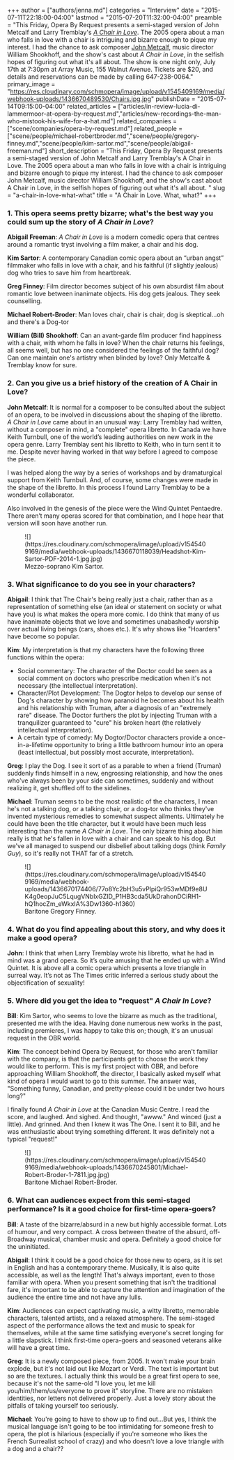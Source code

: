 +++
author = ["authors/jenna.md"]
categories = "Interview"
date = "2015-07-11T22:18:00-04:00"
lastmod = "2015-07-20T11:32:00-04:00"
preamble = "This Friday, Opera By Request presents a semi-staged version of John Metcalf and Larry Tremblay's [*A Chair in Love*](http://operabyrequest.ca/wordpress/?p=323). The 2005 opera about a man who falls in love with a chair is intriguing and bizarre enough to pique my interest. I had the chance to ask composer [John Metcalf](/scene/people/john-metcalf/), music director William Shookhoff, and the show's cast about *A Chair in Love*, in the selfish hopes of figuring out what it's all about. The show is one night only, July 17th at 7:30pm at Array Music, 155 Walnut Avenue. Tickets are $20, and details and reservations can be made by calling 647-238-0064."
primary_image = "https://res.cloudinary.com/schmopera/image/upload/v1545409169/media/webhook-uploads/1436670489530/Chairs.jpg.jpg"
publishDate = "2015-07-14T09:15:00-04:00"
related_articles = ["articles/in-review-lucia-di-lammermoor-at-opera-by-request.md","articles/new-recordings-the-man-who-mistook-his-wife-for-a-hat.md"]
related_companies = ["scene/companies/opera-by-request.md"]
related_people = ["scene/people/michael-robertbroder.md","scene/people/gregory-finney.md","scene/people/kim-sartor.md","scene/people/abigail-freeman.md"]
short_description = "This Friday, Opera By Request presents a semi-staged version of John Metcalf and Larry Tremblay&#039;s A Chair in Love. The 2005 opera about a man who falls in love with a chair is intriguing and bizarre enough to pique my interest. I had the chance to ask composer John Metcalf, music director William Shookhoff, and the show&#039;s cast about A Chair in Love, in the selfish hopes of figuring out what it&#039;s all about. "
slug = "a-chair-in-love-what-what"
title = "A Chair in Love. What, what?"
+++

### 1. This opera seems pretty bizarre; what's the best way you could sum up the story of *A Chair in Love*?

**Abigail Freeman**: *A Chair in Love* is a modern comedic opera that centres around a romantic tryst involving a film maker, a chair and his dog.

**Kim Sartor**: A contemporary Canadian comic opera about an “urban angst” filmmaker who falls in love with a chair, and his faithful (if slightly jealous) dog who tries to save him from heartbreak.

**Greg Finney**: Film director becomes subject of his own absurdist film about romantic love between inanimate objects. His dog gets jealous. They seek counselling.

**Michael Robert-Broder**: Man loves chair, chair is chair, dog is skeptical...oh and there's a Dog-tor

**William (Bill) Shookhoff**: Can an avant-garde film producer find happiness with a chair, with whom he falls in love?  When the chair returns his feelings, all seems well, but has no one considered the feelings of the faithful dog?  Can one maintain one's artistry when blinded by love?  Only Metcalfe & Tremblay know for sure.

### 2. Can you give us a brief history of the creation of A Chair in Love?

**John Metcalf**: It is normal for a composer to be consulted about the subject of an opera, to be involved in discussions about the shaping of the libretto. *A Chair in Love* came about in an unusual way: Larry Tremblay had written, without a composer in mind, a "complete" opera libretto. In Canada we have Keith Turnbull, one of the world’s leading authorities on new work in the opera genre. Larry Tremblay sent his libretto to Keith, who in turn sent it to me. Despite never having worked in that way before I agreed to compose the piece.

I was helped along the way by a series of workshops and by dramaturgical support from Keith Turnbull. And, of course, some changes were made in the shape of the libretto. In this process I found Larry Tremblay to be a wonderful collaborator.

Also involved in the genesis of the piece were the Wind Quintet Pentaedre. There aren’t many operas scored for that combination, and I hope hear that version will soon have another run.

<figure data-type="image">![](https://res.cloudinary.com/schmopera/image/upload/v1545409169/media/webhook-uploads/1436670118039/Headshot-Kim-Sartor-PDF-2014-1.jpg.jpg)
<figcaption>Mezzo-soprano Kim Sartor.</figcaption>
</figure>

### 3. What significance to do you see in your characters?

**Abigail**: I think that The Chair's being really just a chair, rather than as a representation of something else (an ideal or statement on society or what have you) is what makes the opera more comic. I do think that many of us have inanimate objects that we love and sometimes unabashedly worship over actual living beings (cars, shoes etc.). It's why shows like "Hoarders" have become so popular.

**Kim**: My interpretation is that my characters have the following three functions within the opera: 

- Social commentary: The character of the Doctor could be seen as a social comment on doctors who prescribe medication when it's not necessary (the intellectual interpretation).
- Character/Plot Development: The Dogtor helps to develop our sense of Dog's character by showing how paranoid he becomes about his health and his relationship with Truman, after a diagnosis of an "extremely rare" disease. The Doctor furthers the plot by injecting Truman with a tranquilizer guaranteed to "cure" his broken heart (the relatively intellectual interpretation).
- A certain type of comedy: My Dogtor/Doctor characters provide a once-in-a-lifetime opportunity to bring a little bathroom humour into an opera (least intellectual, but possibly most accurate, interpretation).

**Greg**: I play the Dog. I see it sort of as a parable to when a friend (Truman) suddenly finds himself in a new, engrossing relationship, and how the ones who've always been by your side can sometimes, suddenly and without realizing it, get shuffled off to the sidelines.

**Michael**: Truman seems to be the most realistic of the characters, I mean he's not a talking dog, or a talking chair, or a dog-tor who thinks they've invented mysterious remedies to somewhat suspect ailments. Ultimately he could have been the title character, but it would have been much less interesting than the name *A Chair in Love*.  The only bizarre thing about him really is that he's fallen in love with a chair and can speak to his dog.  But we've all managed to suspend our disbelief about talking dogs (think *Family Guy*), so it's really not THAT far of a stretch.

<figure data-type="image">![](https://res.cloudinary.com/schmopera/image/upload/v1545409169/media/webhook-uploads/1436670174406/77o8Yc2bH3u5vPlpiQr953wMDf9e8UK4g0eopJuC5LqugVNblxGZID_P1HB3cda5UkDrahonDCiRH1-hQ1hocZm_eWkxIA%3Dw1360-h1360)
<figcaption>Baritone Gregory Finney.</figcaption>
</figure>

### 4. What do you find appealing about this story, and why does it make a good opera?

**John**: I think that when Larry Tremblay wrote his libretto, what he had in mind was a grand opera. So it’s quite amusing that he ended up with a Wind Quintet. It is above all a comic opera which presents a love triangle in surreal way. It’s not as The Times critic inferred a serious study about the objectification of sexuality!

### 5. Where did you get the idea to "request" *A Chair In Love*?

**Bill**: Kim Sartor, who seems to love the bizarre as much as the traditional, presented me with the idea. Having done numerous new works in the past, including premieres, I was happy to take this on; though, it's an unusual request in the OBR world.

**Kim**: The concept behind Opera by Request, for those who aren't familiar with the company, is that the participants get to choose the work they would like to perform. This is my first project with OBR, and before approaching William Shookhoff, the director, I basically asked myself what kind of opera I would want to go to this summer. The answer was, "Something funny, Canadian, and pretty-please could it be under two hours long?" 

I finally found *A Chair in Love* at the Canadian Music Centre. I read the score, and laughed. And sighed. And thought, "awww." And winced (just a little). And grinned. And then I knew it was The One. I sent it to Bill, and he was enthusiastic about trying something different. It was definitely not a typical "request!"

<figure data-type="image">![](https://res.cloudinary.com/schmopera/image/upload/v1545409169/media/webhook-uploads/1436670245801/Michael-Robert-Broder-1-7811.jpg.jpg)
<figcaption>Baritone Michael Robert-Broder.</figcaption>
</figure>

### 6. What can audiences expect from this semi-staged performance? Is it a good choice for first-time opera-goers?

**Bill**: A taste of the bizarre/absurd in a new but highly accessible format.  Lots of humour, and very compact.  A cross between theatre of the absurd, off-Broadway musical, chamber music and opera.  Definitely a good choice for the uninitiated.

**Abigail**: I think it could be a good choice for those new to opera, as it is set in English and has a contemporary theme. Musically, it is also quite accessible, as well as the length! That's always important, even to those familiar with opera. When you present something that isn't the traditional fare, it's important to be able to capture the attention and imagination of the audience the entire time and not have any lulls.

**Kim**: Audiences can expect captivating music, a witty libretto, memorable characters, talented artists, and a relaxed atmosphere. The semi-staged aspect of the performance allows the text and music to speak for themselves, while at the same time satisfying everyone's secret longing for a little slapstick. I think first-time opera-goers and seasoned veterans alike will have a great time.

**Greg**: It is a newly composed piece, from 2005. It won't make your brain explode, but it's not laid out like Mozart or Verdi. The text is important but so are the textures. I actually think this would be a great first opera to see, because it's not the same-old "I love you, let me kill you/him/them/us/everyone to prove it" storyline. There are no mistaken identities, nor letters not delivered properly. Just a lovely story about the pitfalls of taking yourself too seriously.

**Michael**: You're going to have to show up to find out...But yes, I think the musical language isn't going to be too intimidating for someone fresh to opera, the plot is hilarious (especially if you're someone who likes the French Surrealist school of crazy) and who doesn't love a love triangle with a dog and a chair??
